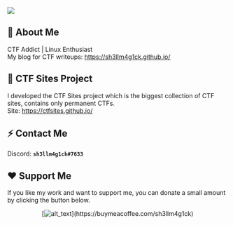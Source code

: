![](https://i.imgur.com/2g41zyl.png)

## :space_invader: About Me
CTF Addict | Linux Enthusiast<br>My blog for CTF writeups: https://sh3llm4g1ck.github.io/

## :triangular_flag_on_post: CTF Sites Project
I developed the CTF Sites project which is the biggest collection of CTF sites, contains only permanent CTFs.<br>Site: https://ctfsites.github.io/

## :zap: Contact Me
Discord: **`sh3llm4g1ck#7633`**

## :heart: Support Me
If you like my work and want to support me, you can donate a small amount by clicking the button below.

<center>[<img alt="alt_text" src="https://img.shields.io/badge/-buymeacoffee-000000?style=for-the-badge&logo=Buy%20Me%20A%20Coffee" target=”_blank”/>](https://buymeacoffee.com/sh3llm4g1ck)</center>
